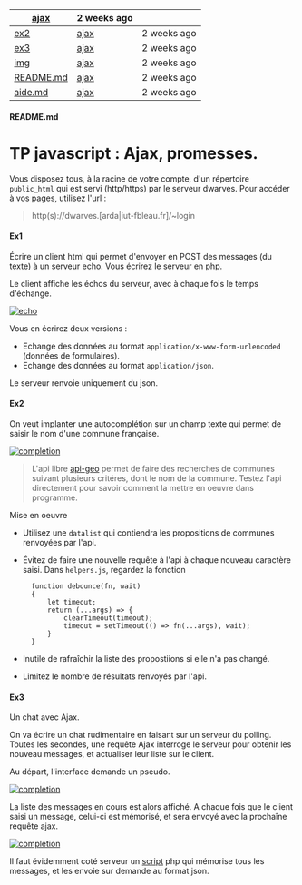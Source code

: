 | [ ajax](https://dwarves.iut-fbleau.fr/gitiut/FA2_2021/WIM4/commit/e8a78a57fec8398f7ee30e3f1a0fb8de1a868537) | 2 weeks ago                                                  |             |
| ------------------------------------------------------------ | ------------------------------------------------------------ | ----------- |
| [ex2](https://dwarves.iut-fbleau.fr/gitiut/FA2_2021/WIM4/src/branch/master/td_tp/tp3/ex2) | [ajax](https://dwarves.iut-fbleau.fr/gitiut/FA2_2021/WIM4/commit/e8a78a57fec8398f7ee30e3f1a0fb8de1a868537) | 2 weeks ago |
| [ex3](https://dwarves.iut-fbleau.fr/gitiut/FA2_2021/WIM4/src/branch/master/td_tp/tp3/ex3) | [ajax](https://dwarves.iut-fbleau.fr/gitiut/FA2_2021/WIM4/commit/e8a78a57fec8398f7ee30e3f1a0fb8de1a868537) | 2 weeks ago |
| [img](https://dwarves.iut-fbleau.fr/gitiut/FA2_2021/WIM4/src/branch/master/td_tp/tp3/img) | [ajax](https://dwarves.iut-fbleau.fr/gitiut/FA2_2021/WIM4/commit/e8a78a57fec8398f7ee30e3f1a0fb8de1a868537) | 2 weeks ago |
| [README.md](https://dwarves.iut-fbleau.fr/gitiut/FA2_2021/WIM4/src/branch/master/td_tp/tp3/README.md) | [ajax](https://dwarves.iut-fbleau.fr/gitiut/FA2_2021/WIM4/commit/e8a78a57fec8398f7ee30e3f1a0fb8de1a868537) | 2 weeks ago |
| [aide.md](https://dwarves.iut-fbleau.fr/gitiut/FA2_2021/WIM4/src/branch/master/td_tp/tp3/aide.md) | [ajax](https://dwarves.iut-fbleau.fr/gitiut/FA2_2021/WIM4/commit/e8a78a57fec8398f7ee30e3f1a0fb8de1a868537) | 2 weeks ago |

#### **README.md**

# TP javascript : Ajax, promesses.

Vous disposez tous, à la racine de votre compte, d'un répertoire `public_html` qui est servi (http/https) par le serveur dwarves. Pour accéder à vos pages, utilisez l'url :

> http(s)://dwarves.[arda|iut-fbleau.fr]/~login

#### Ex1

Écrire un client html qui permet d'envoyer en POST des messages (du texte) à un serveur echo. Vous écrirez le serveur en php.

Le client affiche les échos du serveur, avec à chaque fois le temps d'échange.

[![echo](https://dwarves.iut-fbleau.fr/gitiut/FA2_2021/WIM4/media/branch/master/td_tp/tp3/img/exo1.png?style=centerme)](https://dwarves.iut-fbleau.fr/gitiut/FA2_2021/WIM4/media/branch/master/td_tp/tp3/img/exo1.png?style=centerme)

Vous en écrirez deux versions :

- Echange des données au format `application/x-www-form-urlencoded` (données de formulaires).
- Echange des données au format `application/json`.

Le serveur renvoie uniquement du json.

#### Ex2

On veut implanter une autocomplétion sur un champ texte qui permet de saisir le nom d'une commune française.

[![completion](https://dwarves.iut-fbleau.fr/gitiut/FA2_2021/WIM4/media/branch/master/td_tp/tp3/img/comp.png?style=centerme)](https://dwarves.iut-fbleau.fr/gitiut/FA2_2021/WIM4/media/branch/master/td_tp/tp3/img/comp.png?style=centerme)

> L'api libre [api-geo](https://api.gouv.fr/les-api/api-geo) permet de faire des recherches de communes suivant plusieurs critéres, dont le nom de la commune. Testez l'api directement pour savoir comment la mettre en oeuvre dans programme.

Mise en oeuvre

- Utilisez une `datalist` qui contiendra les propositions de communes renvoyées par l'api.

- Évitez de faire une nouvelle requête à l'api à chaque nouveau caractère saisi. Dans `helpers.js`, regardez la fonction

  ```
    function debounce(fn, wait) 
    {
        let timeout;
        return (...args) => {
            clearTimeout(timeout);
            timeout = setTimeout(() => fn(...args), wait);
        }
    }
  ```

- Inutile de rafraîchir la liste des propostiions si elle n'a pas changé.

- Limitez le nombre de résultats renvoyés par l'api.

#### Ex3

Un chat avec Ajax.

On va écrire un chat rudimentaire en faisant sur un serveur du polling. Toutes les secondes, une requête Ajax interroge le serveur pour obtenir les nouveau messages, et actualiser leur liste sur le client.

Au départ, l'interface demande un pseudo.

[![completion](https://dwarves.iut-fbleau.fr/gitiut/FA2_2021/WIM4/media/branch/master/td_tp/tp3/img/chat1.png?style=centerme)](https://dwarves.iut-fbleau.fr/gitiut/FA2_2021/WIM4/media/branch/master/td_tp/tp3/img/chat1.png?style=centerme)

La liste des messages en cours est alors affiché. A chaque fois que le client saisi un message, celui-ci est mémorisé, et sera envoyé avec la prochaîne requête ajax.

[![completion](https://dwarves.iut-fbleau.fr/gitiut/FA2_2021/WIM4/media/branch/master/td_tp/tp3/img/chat2.png?style=centerme)](https://dwarves.iut-fbleau.fr/gitiut/FA2_2021/WIM4/media/branch/master/td_tp/tp3/img/chat2.png?style=centerme)

Il faut évidemment coté serveur un [script](https://dwarves.iut-fbleau.fr/gitiut/FA2_2021/WIM4/src/branch/master/td_tp/tp3/ex3/php/chat.php) php qui mémorise tous les messages, et les envoie sur demande au format json.